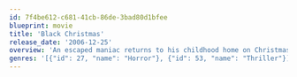 ```yaml
---
id: 7f4be612-c681-41cb-86de-3bad80d1bfee
blueprint: movie
title: 'Black Christmas'
release_date: '2006-12-25'
overview: 'An escaped maniac returns to his childhood home on Christmas Eve, which is now a sorority house, and begins to murder the sorority sisters one by one. A remake of the 1974 horror movie, Black Christmas (1974).'
genres: '[{"id": 27, "name": "Horror"}, {"id": 53, "name": "Thriller"}]'
---
```

